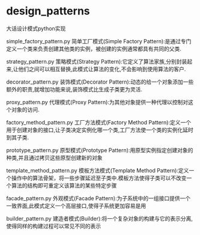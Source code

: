 # design_patterns
大话设计模式python实现

simple_factory_pattern.py
简单工厂模式(Simple Factory Pattern):是通过专门定义一个类来负责创建其他类的实例，被创建的实例通常都具有共同的父类.

strategy_pattern.py
策略模式(Strategy Pattern):它定义了算法家族,分别封装起来,让他们之间可以相互替换,此模式让算法的变化,不会影响到使用算法的客户.

decorator_pattern.py
装饰模式(Decorator Pattern):动态的给一个对象添加一些额外的职责,就增加功能来说,装饰模式比生成子类更为灵活.

proxy_pattern.py
代理模式(Proxy Pattern):为其他对象提供一种代理以控制对这个对象的访问.

factory_method_pattern.py
工厂方法模式(Factory Method Pattern):定义一个用于创建对象的接口,让子类决定实例化哪一个类,工厂方法使一个类的实例化延时到其子类.

prototype_pattern.py
原型模式(Prototype Pattern):用原型实例指定创建对象的种类,并且通过拷贝这些原型创建新的对象

template_method_pattern.py
模板方法模式(Template Method Pattern):定义一个操作中的算法骨架，将一些步骤延迟至子类中.模板方法使得子类可以不改变一个算法的结构即可重定义该算法的某些特定步骤

facade_pattern.py
外观模式(Facade Pattern):为子系统中的一组接口提供一个一致界面,此模式定义一个高层接口,使得子系统更加容易是用

builder_pattern.py
建造者模式(Builder):将一个复杂对象的构建与它的表示分离,使得同样的构建过程可以常见不同的表示

